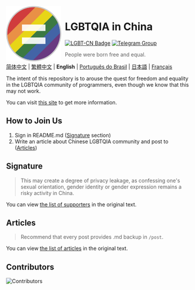 <img width="150" height="150" align="left" style="float: left; margin: 0 10px 0 0;" alt="LGBT-CN logo" src="https://github.com/LGBT-CN/logo/raw/master/v2/logo.svg">

# LGBTQIA in China

[![LGBT-CN Badge](https://img.shields.io/badge/Support-LGBTQIA-FF0000?style=flat-square)](https://git.io/JfJiO)
[![Telegram Group](https://img.shields.io/badge/Telegram-LGBTCN-FFA500.svg?style=flat-square)](https://t.me/LGBTCN)
> People were born free and equal.

[简体中文](./../README.md) | [繁體中文](./zh-TW.md) | **English** | [Português do Brasil](./pt-BR.md) | [日本語](./ja-JP.md) | [Français](./fr-FR.md)

The intent of this repository is to arouse the quest for freedom and equality in the LGBTQIA community of programmers, even though we know that this may not work.

You can visit [this site](https://lgbt-cn.org/page/en-GB.html) to get more information.

## How to Join Us

1. Sign in README.md ([Signature](../README.md#署名) section)
2. Write an article about Chinese LGBTQIA community and post to ([Articles](./README.md#文章))

## Signature

> This may create a degree of privacy leakage, as confessing one's sexual orientation, gender identity or gender expression remains a risky activity in China.

You can view [the list of supporters](../README.md#署名) in the original text.

## Articles

> Recommend that every post provides .md backup in `/post`.

You can view [the list of articles](../README.md#文章) in the original text.

## Contributors

![Contributors](https://contrib.rocks/image?repo=LGBT-CN/LGBTQIA-In-China)
